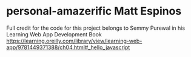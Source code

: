 # personal-amazerific Matt Espinos
Full credit for the code for this project belongs to Semmy Purewal in his
Learning Web App Development Book https://learning.oreilly.com/library/view/learning-web-app/9781449371388/ch04.html#_hello_javascript